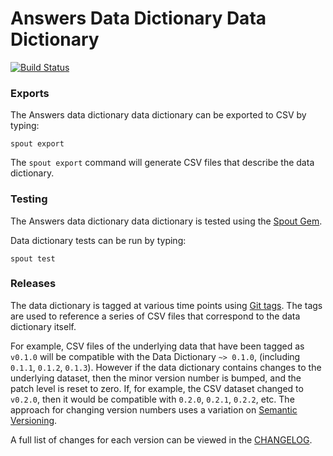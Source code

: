 # Answers Data Dictionary Data Dictionary

[![Build Status](https://travis-ci.com/<REPOSITORY>/answers-data-dictionary-data-dictionary.svg?branch=master)](https://travis-ci.com/<REPOSITORY>/answers-data-dictionary-data-dictionary)

### Exports

The Answers data dictionary data dictionary can be exported to CSV by typing:

```
spout export
```

The `spout export` command will generate CSV files that describe the data
dictionary.


### Testing

The Answers data dictionary data dictionary is tested using the
[Spout Gem](https://github.com/sleepepi/spout).

Data dictionary tests can be run by typing:

```
spout test
```


### Releases

The data dictionary is tagged at various time points using
[Git tags](http://git-scm.com/book/en/Git-Basics-Tagging). The tags are used to
reference a series of CSV files that correspond to the data dictionary itself.

For example, CSV files of the underlying data that have been tagged as `v0.1.0`
will be compatible with the Data Dictionary `~> 0.1.0`,
(including `0.1.1`, `0.1.2`, `0.1.3`). However if the data dictionary contains
changes to the underlying dataset, then the minor version number is bumped, and
the patch level is reset to zero. If, for example, the CSV dataset changed to
`v0.2.0`, then it would be compatible with `0.2.0`, `0.2.1`, `0.2.2`, etc. The
approach for changing version numbers uses a variation on
[Semantic Versioning](http://semver.org).

A full list of changes for each version can be viewed in the
[CHANGELOG](https://github.com/<REPOSITORY>/answers-data-dictionary-data-dictionary/blob/master/CHANGELOG.md).
